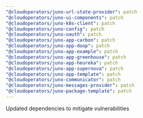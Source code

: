 ```yaml
---
"@cloudoperators/juno-url-state-provider": patch
"@cloudoperators/juno-ui-components": patch
"@cloudoperators/juno-k8s-client": patch
"@cloudoperators/juno-config": patch
"@cloudoperators/juno-oauth": patch
"@cloudoperators/juno-app-carbon": patch
"@cloudoperators/juno-app-doop": patch
"@cloudoperators/juno-app-example": patch
"@cloudoperators/juno-app-greenhouse": patch
"@cloudoperators/juno-app-heureka": patch
"@cloudoperators/juno-app-supernova": patch
"@cloudoperators/juno-app-template": patch
"@cloudoperators/juno-communicator": patch
"@cloudoperators/juno-messages-provider": patch
"@cloudoperators/juno-package-template": patch
---
```


Updated dependencies to mitigate vulnerabilities
